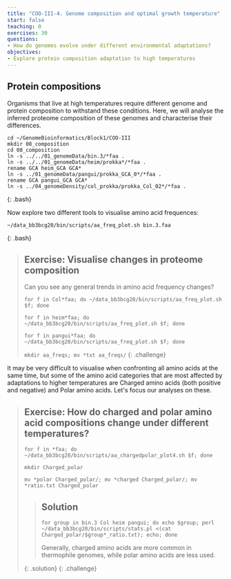 ```yaml
---
title: "COO-III-4. Genome composition and optimal growth temperature"
start: false
teaching: 0
exercises: 30
questions:
- How do genomes evolve under different environmental adaptations?
objectives:
- Explore protein composition adaptation to high temperatures 
---
```




## Protein compositions

Organisms that live at high temperatures require different genome and protein composition to withstand these conditions. Here, we will
analyse the inferred proteome composition of these genomes and characterise their differences.

~~~
cd ~/GenomeBioinformatics/Block1/COO-III
mkdir 08_composition
cd 08_composition
ln -s ../../01_genomeData/bin.3/*faa .
ln -s ../../01_genomeData/heim/prokka*/*faa .
rename GCA heim_GCA GCA*
ln -s ../01_genomeData/pangui/prokka_GCA_0*/*faa .
rename GCA pangui_GCA GCA*
ln -s ../04_genomeDensity/col_prokka/prokka_Col_02*/*faa .
~~~
{: .bash}

Now explore two different tools to visualise amino acid frequences:
~~~
~/data_bb3bcg20/bin/scripts/aa_freq_plot.sh bin.3.faa
~~~
{: .bash}

> ## Exercise: Visualise changes in proteome composition
>
> Can you see any general trends in amino acid frequency changes?
>
> `for f in Col*faa; do ~/data_bb3bcg20/bin/scripts/aa_freq_plot.sh $f; done`
>
> `for f in heim*faa; do ~/data_bb3bcg20/bin/scripts/aa_freq_plot.sh $f; done`
>
> `for f in pangui*faa; do ~/data_bb3bcg20/bin/scripts/aa_freq_plot.sh $f; done`
>
> `mkdir aa_freqs; mv *txt aa_freqs/`
{: .challenge}

It may be very difficult to visualise when confronting all amino acids at the same time, but some of the amino acid categories 
that are most affected by adaptations to higher temperatures are Charged amino acids (both positive and negative) and Polar
amino acids. Let's focus our analyses on these.

> ## Exercise: How do charged and polar amino acid compositions change under different temperatures?
>
> `for f in *faa; do ~/data_bb3bcg20/bin/scripts/aa_chargedpolar_plot4.sh $f; done`
>
> `mkdir Charged_polar`
>
> `mv *polar Charged_polar/; mv *charged Charged_polar/; mv *ratio.txt Charged_polar`
> 
>> ## Solution
>>
>> `for group in bin.3 Col heim pangui; do echo $group; perl ~/data_bb3bcg20/bin/scripts/stats.pl <(cat Charged_polar/$group*_ratio.txt); echo; done`
>>
>> Generally, charged amino acids are more common in thermophile genomes, while polar amino acids are less used.
>> 
> {: .solution}
{: .challenge}


